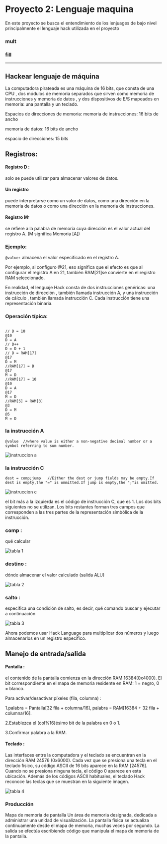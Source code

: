 # Proyecto 2: Lenguaje maquina

En este proyecto se busca el entendimiento de los lenjuages de bajo nivel principalmente el lenguaje hack utilizada en el proyecto

### mult

### fill

---

## Hackear lenguaje de máquina

La computadora pirateada es una máquina de 16 bits, que consta de una CPU , dos módulos de memoria separados que sirven como memoria de instrucciones y memoria de datos , y dos dispositivos de E/S mapeados en memoria: una pantalla y un teclado.

Espacios de direcciones de memoria:
memoria de instrucciones: 16 bits de ancho

memoria de datos: 16 bits de ancho

espacio de direcciones: 15 bits

## Registros:

#### Registro D :

solo se puede utilizar para almacenar valores de datos.

#### Un registro

puede interpretarse como un valor de datos, como una dirección en la memoria de datos o como una dirección en la memoria de instrucciones.

#### Registro M:

se refiere a la palabra de memoria cuya dirección es el valor actual del registro A. (M significa Memoria [A])

### Ejemplo:

`@value:` almacena el valor especificado en el registro A.

Por ejemplo, si configuro @21, eso significa que el efecto es que al configurar el registro A en 21, también RAM[21]se convierte en el registro RAM seleccionado.

En realidad, el lenguaje Hack consta de dos instrucciones genéricas: una instrucción de dirección , también llamada instrucción A, y una instrucción de cálculo , también llamada instrucción C. Cada instrucción tiene una representación binaria.

### Operación típica:

```

// D = 10
@10
D = A
// D++
D = D + 1
// D = RAM[17]
@17
D = M
//RAM[17] = D
@17
M = D
//RAM[17] = 10
@10
D = A
@17
M = D
//RAM[5] = RAM[3]
@3
D = M
@5
M = D

```

### la instrucción A

```
@value  //where value is either a non-negative decimal number or a symbol referring to sum number.
```

<image src="/Imagenes/instrucciona.png" alt="instruccion a">

### la instrucción C

```
dest = comp;jump   //Either the dest or jump fields may be empty.If dest is empty,the "=" is ommitted.If jump is empty,the ";"is omitted.
```

<image src="/Imagenes/instruccionc.png" alt="instruccion c">

el bit más a la izquierda es el código de instrucción C, que es 1. Los dos bits siguientes no se utilizan. Los bits restantes forman tres campos que corresponden a las tres partes de la representación simbólica de la instrucción.

### comp :

qué calcular

<image src="/Imagenes/tablaa.png" alt="tabla 1">

### destino :

dónde almacenar el valor calculado (salida ALU)

<image src="/Imagenes/tablab.png" alt="tabla 2">

### salto :

especifica una condición de salto, es decir, qué comando buscar y ejecutar a continuación

<image src="/Imagenes/tablac.png" alt="tabla 3">

Ahora podemos usar Hack Language para multiplicar dos números y luego almacenarlos en un registro específico.

## Manejo de entrada/salida

#### Pantalla :

el contenido de la pantalla comienza en la dirección RAM 16384(0x4000). El bit correspondiente en el mapa de memoria residente en RAM: 1 = negro, 0 = blanco.

Para activar/desactivar píxeles (fila, columna) :

1.palabra = Pantalla[32 fila + columna/16], palabra = RAM[16384 + 32 fila + columna/16].

2.Establezca el (col%16)ésimo bit de la palabra en 0 o 1.

3.Confirmar palabra a la RAM.

#### Teclado :

Las interfaces entre la computadora y el teclado se encuentran en la dirección RAM 24576 (0x6000). Cada vez que se presiona una tecla en el teclado físico, su código ASCII de 16 bits aparece en la RAM [24576]. Cuando no se presiona ninguna tecla, el código 0 aparece en esta ubicación. Además de los códigos ASCII habituales, el teclado Hack reconoce las teclas que se muestran en la siguiente imagen.

<image src="/Imagenes/tablad.png" alt="tabla 4">

### Producción

Mapa de memoria de pantalla Un área de memoria designada, dedicada a administrar una unidad de visualización. La pantalla física se actualiza continuamente desde el mapa de memoria, muchas veces por segundo. La salida se efectúa escribiendo código que manipula el mapa de memoria de la pantalla.
